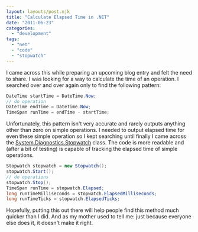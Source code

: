 ```yaml
---
layout: layouts/post.njk
title: "Calculate Elapsed Time in .NET"
date: "2011-06-23"
categories: 
  - "development"
tags: 
  - "net"
  - "code"
  - "stopwatch"
---
```


I came across this while preparing an upcoming blog entry and felt the need to share. I was looking for a way to calculate the time of an operation. I searched over and over again only to find the following pattern:

``` csharp
DateTime startTime = DateTime.Now;
// do operation
DateTime endTime = DateTime.Now;
TimeSpan runTime = endTime - startTime;
```

Unfortunately, this pattern isn't very accurate and rarely outputs anything other than zero on simple operations. I needed to output elapsed time for even these simple operation so I kept searching until finally I came across the [System.Diagnostics.Stopwatch](http://msdn.microsoft.com/en-us/library/system.diagnostics.stopwatch.aspx "System.Diagnostics.Stopwatch MSDN Page") class. The code is more readable and (after a bit of testing) is capable of tracking the elapsed time of simple operations.

``` csharp
Stopwatch stopwatch = new Stopwatch();
stopwatch.Start();
// do operations
stopwatch.Stop();
TimeSpan runTime = stopwatch.Elapsed;
long runTimeMilliseconds = stopwatch.ElapsedMilliseconds;
long runTimeTicks = stopwatch.ElapsedTicks;
```

Hopefully, putting this out there will help people find this method much quicker than I did. And as my mother used to tell me: just because everyone else does it, it doesn't make it right.
